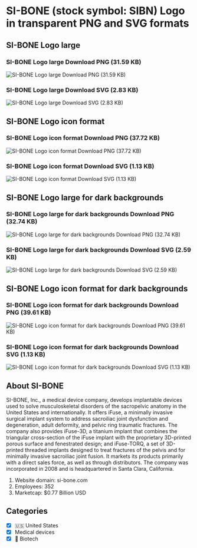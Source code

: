 # SI-BONE (stock symbol: SIBN) Logo in transparent PNG and SVG formats

## SI-BONE Logo large

### SI-BONE Logo large Download PNG (31.59 KB)

![SI-BONE Logo large Download PNG (31.59 KB)](/img/orig/SIBN_BIG-d51a8031.png)

### SI-BONE Logo large Download SVG (2.83 KB)

![SI-BONE Logo large Download SVG (2.83 KB)](/img/orig/SIBN_BIG-27956cbe.svg)

## SI-BONE Logo icon format

### SI-BONE Logo icon format Download PNG (37.72 KB)

![SI-BONE Logo icon format Download PNG (37.72 KB)](/img/orig/SIBN-1b9052ba.png)

### SI-BONE Logo icon format Download SVG (1.13 KB)

![SI-BONE Logo icon format Download SVG (1.13 KB)](/img/orig/SIBN-6a5b425e.svg)

## SI-BONE Logo large for dark backgrounds

### SI-BONE Logo large for dark backgrounds Download PNG (32.74 KB)

![SI-BONE Logo large for dark backgrounds Download PNG (32.74 KB)](/img/orig/SIBN_BIG.D-30660050.png)

### SI-BONE Logo large for dark backgrounds Download SVG (2.59 KB)

![SI-BONE Logo large for dark backgrounds Download SVG (2.59 KB)](/img/orig/SIBN_BIG.D-24c91eba.svg)

## SI-BONE Logo icon format for dark backgrounds

### SI-BONE Logo icon format for dark backgrounds Download PNG (39.61 KB)

![SI-BONE Logo icon format for dark backgrounds Download PNG (39.61 KB)](/img/orig/SIBN.D-0c3df4c6.png)

### SI-BONE Logo icon format for dark backgrounds Download SVG (1.13 KB)

![SI-BONE Logo icon format for dark backgrounds Download SVG (1.13 KB)](/img/orig/SIBN.D-b57db533.svg)

## About SI-BONE

SI-BONE, Inc., a medical device company, develops implantable devices used to solve musculoskeletal disorders of the sacropelvic anatomy in the United States and internationally. It offers iFuse, a minimally invasive surgical implant system to address sacroiliac joint dysfunction and degeneration, adult deformity, and pelvic ring traumatic fractures. The company also provides iFuse-3D, a titanium implant that combines the triangular cross-section of the iFuse implant with the proprietary 3D-printed porous surface and fenestrated design; and iFuse-TORQ, a set of 3D-printed threaded implants designed to treat fractures of the pelvis and for minimally invasive sacroiliac joint fusion. It markets its products primarily with a direct sales force, as well as through distributors. The company was incorporated in 2008 and is headquartered in Santa Clara, California.

1. Website domain: si-bone.com
2. Employees: 352
3. Marketcap: $0.77 Billion USD


## Categories
- [x] 🇺🇸 United States
- [x] Medical devices
- [x] 🧬 Biotech
